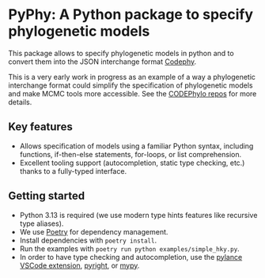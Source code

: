 # PyPhy: A Python package to specify phylogenetic models

This package allows to specify phylogenetic models in python and to convert them into the JSON interchange format [Codephy](https://github.com/CODEPhylo/codephy).

This is a very early work in progress as an example of a way a phylogenetic interchange format could simplify the specification of phylogenetic models and make MCMC tools more accessible. See the [CODEPhylo repos](https://github.com/CODEPhylo) for more details.

## Key features

- Allows specification of models using a familiar Python syntax, including functions, if-then-else statements, for-loops, or list comprehension.
- Excellent tooling support (autocompletion, static type checking, etc.) thanks to a fully-typed interface.

## Getting started

- Python 3.13 is required (we use modern type hints features like recursive type aliases).
- We use [Poetry](https://python-poetry.org/) for dependency management.
- Install dependencies with `poetry install`.
- Run the examples with `poetry run python examples/simple_hky.py`.
- In order to have type checking and autocompletion, use the [pylance VSCode extension](https://marketplace.visualstudio.com/items?itemName=ms-python.vscode-pylance), [pyright](https://github.com/microsoft/pyright?tab=readme-ov-file), or [mypy](https://github.com/python/mypy).